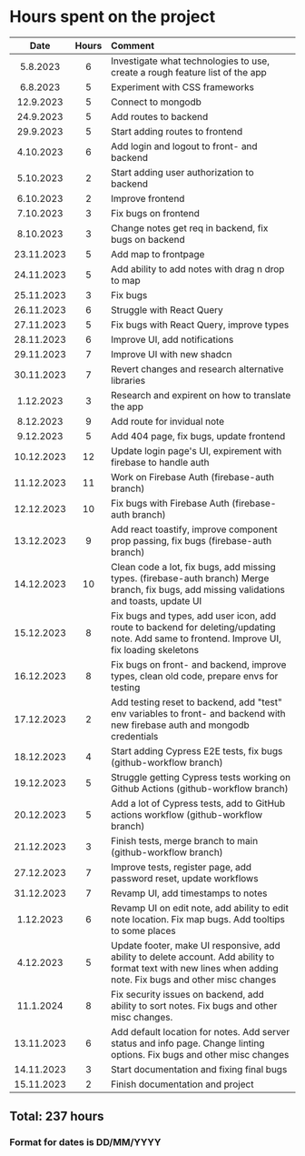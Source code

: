 <h1>Hours spent on the project</h1>
  
| Date | Hours | Comment |
|:--:|:--:|:--|	
|5.8.2023|6|Investigate what technologies to use, create a rough feature list of the app|
|6.8.2023|5|Experiment with CSS frameworks|
|12.9.2023|5|Connect to mongodb|
|24.9.2023|5|Add routes to backend|
|29.9.2023|5|Start adding routes to frontend|
|4.10.2023|6|Add login and logout to front- and backend|
|5.10.2023|2|Start adding user authorization to backend|
|6.10.2023|2|Improve frontend|
|7.10.2023|3|Fix bugs on frontend|
|8.10.2023|3|Change notes get req in backend, fix bugs on backend|
|23.11.2023|5|Add map to frontpage|
|24.11.2023|5|Add ability to add notes with drag n drop to map|
|25.11.2023|3|Fix bugs|
|26.11.2023|6|Struggle with React Query|
|27.11.2023|5|Fix bugs with React Query, improve types|
|28.11.2023|6|Improve UI, add notifications|
|29.11.2023|7|Improve UI with new shadcn|
|30.11.2023|7|Revert changes and research alternative libraries|
|1.12.2023|3|Research and expirent on how to translate the app|
|8.12.2023|9|Add route for invidual note|
|9.12.2023|5|Add 404 page, fix bugs, update frontend|
|10.12.2023|12|Update login page's UI, expirement with firebase to handle auth|
|11.12.2023|11|Work on Firebase Auth (firebase-auth branch)|
|12.12.2023|10|Fix bugs with Firebase Auth (firebase-auth branch)|
|13.12.2023|9|Add react toastify, improve component prop passing, fix bugs (firebase-auth branch)|
|14.12.2023|10|Clean code a lot, fix bugs, add missing types. (firebase-auth branch) Merge branch, fix bugs, add missing validations and toasts, update UI|
|15.12.2023|8|Fix bugs and types, add user icon, add route to backend for deleting/updating note. Add same to frontend. Improve UI, fix loading skeletons|
|16.12.2023|8|Fix bugs on front- and backend, improve types, clean old code, prepare envs for testing|
|17.12.2023|2|Add testing reset to backend, add "test" env variables to front- and backend with new firebase auth and mongodb credentials|
|18.12.2023|4|Start adding Cypress E2E tests, fix bugs (github-workflow branch)|
|19.12.2023|5|Struggle getting Cypress tests working on Github Actions (github-workflow branch)|
|20.12.2023|5|Add a lot of Cypress tests, add to GitHub actions workflow (github-workflow branch)|
|21.12.2023|3|Finish tests, merge branch to main (github-workflow branch)|
|27.12.2023|7|Improve tests, register page, add password reset, update workflows|
|31.12.2023|7|Revamp UI, add timestamps to notes|
|1.12.2023|6|Revamp UI on edit note, add ability to edit note location. Fix map bugs. Add tooltips to some places|
|4.12.2023|5|Update footer, make UI responsive, add ability to delete account. Add ability to format text with new lines when adding note. Fix bugs and other misc changes|
|11.1.2024|8|Fix security issues on backend, add ability to sort notes. Fix bugs and other misc changes.|
|13.11.2023|6|Add default location for notes. Add server status and info page. Change linting options. Fix bugs and other misc changes|
|14.11.2023|3|Start documentation and fixing final bugs|
|15.11.2023|2|Finish documentation and project|

<h2>Total: 237 hours</h2>

<h3>Format for dates is DD/MM/YYYY</h3>

